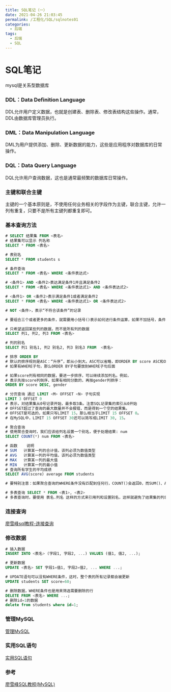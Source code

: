 ```yaml
---
title: SQL笔记（一）
date: 2021-04-26 21:03:45
permalink: /工程化/SQL/sqlnotes01
categories:
  - 后端
tags:
  - 后端
  - SQL
---
```

# SQL笔记

mysql是关系型数据库

### DDL：Data Definition Language

DDL允许用户定义数据，也就是创建表、删除表、修改表结构这些操作。通常，DDL由数据库管理员执行。

### DML：Data Manipulation Language

DML为用户提供添加、删除、更新数据的能力，这些是应用程序对数据库的日常操作。

### DQL：Data Query Language

DQL允许用户查询数据，这也是通常最频繁的数据库日常操作。

### 主键和联合主键

主键的一个基本原则是，不使用任何业务相关的字段作为主键，联合主键，允许一列有重复，只要不是所有主键列都重复即可。

### 基本查询方法

```sql
# SELECT 结果集 FROM <表名>
# 结果集可以显示 列名称
SELECT * FROM <表名>

# 表别名
SELECT * FROM students s

# 条件查询
SELECT * FROM <表名> WHERE <条件表达式>

# <条件1> AND <条件2>表达满足条件1并且满足条件2
SELECT * FROM <表名> WHERE <条件表达式1> AND <条件表达式2>

# <条件1> OR <条件2>表示满足条件1或者满足条件2
SELECT * FROM <表名> WHERE <条件表达式1> OR <条件表达式2>

# NOT <条件>，表示“不符合该条件”的记录

# 要组合三个或者更多的条件，就需要用小括号()表示如何进行条件运算，如果不加括号，条件运算按照NOT、AND、OR的优先级进行，即NOT优先级最高，其次是AND，最后是OR。加上括号可以改变优先级。

# 只希望返回某些列的数据，而不是所有列的数据
SELECT 列1, 列2, 列3 FROM <表名>

# 列的别名
SELECT 列1 别名1, 列2 别名2, 列3 别名3 FROM  <表名>

# 排序 ORDER BY
# 默认的排序规则是ASC：“升序”，即从小到大。ASC可以省略，即ORDER BY score ASC和ORDER BY score效果一样。DESC：“降序”，
# 如果有WHERE子句，那么ORDER BY子句要放到WHERE子句后面

# 如果score列有相同的数据，要进一步排序，可以继续添加列名。例如，
# 表示先按score列倒序，如果有相同分数的，再按gender列排序：
ORDER BY score DESC, gender

# 分页查询 通过 LIMIT <M> OFFSET <N> 子句实现
LIMIT 3 OFFSET 0
# 表示，对结果集从0号记录开始，最多取3条。注意SQL记录集的索引从0开始
# OFFSET超过了查询的最大数量并不会报错，而是得到一个空的结果集。
# OFFSET是可选的，如果只写LIMIT 15，那么相当于LIMIT 15 OFFSET 0。
# 在MySQL中，LIMIT 15 OFFSET 30还可以简写成LIMIT 30, 15。

# 聚合查询
# 使用聚合查询时，我们应该给列名设置一个别名，便于处理结果: num
SELECT COUNT(*) num FROM <表名>

# 函数	说明
# SUM	计算某一列的合计值，该列必须为数值类型
# AVG	计算某一列的平均值，该列必须为数值类型
# MAX	计算某一列的最大值
# MIN	计算某一列的最小值
# 查询所有学生的平均成绩
SELECT AVG(score) average FROM students

# 要特别注意：如果聚合查询的WHERE条件没有匹配到任何行，COUNT()会返回0，而SUM()、AVG()、MAX()和MIN()会返回NULL：

# 多表查询 SELECT * FROM <表1>, <表2>
# 多表查询时，要使用 表名.列名 这样的方式来引用列和设置别名，这样就避免了结果集的列名重复问题。
```

### 连接查询

[廖雪峰sql教程-连接查询](https://www.bookstack.cn/read/liaoxuefeng-sql/bf30f02838d0e30e.md)

### 修改数据

```sql
# 插入数据
INSERT INTO <表名> (字段1, 字段2, ...) VALUES (值1, 值2, ...);

# 更新数据
UPDATE <表名> SET 字段1=值1, 字段2=值2, ... WHERE ...;

# UPDATE语句可以没有WHERE条件，这时，整个表的所有记录都会被更新
UPDATE students SET score=60;

# 删除数据，WHERE条件也是用来筛选需要删除的行
DELETE FROM <表名> WHERE ...;
# 删除id=1的数据
delete from students where id=1;
```

### 管理MySQL

[管理MySQL](https://www.bookstack.cn/read/liaoxuefeng-sql/567d44abee253c21.md)

### 实用SQL语句

[实用SQL语句](https://www.bookstack.cn/read/liaoxuefeng-sql/e3bf4632fad8f0be.md)

### 参考

[廖雪峰SQL教程(MySQL)](https://www.bookstack.cn/read/liaoxuefeng-sql/b2bc7f8dbfe267a8.md)
